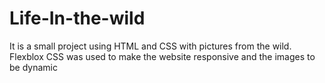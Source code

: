 # Life-In-the-wild

It is a small project using HTML and CSS with pictures from the wild. Flexblox CSS was used to make the website responsive and the  images to be dynamic
